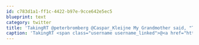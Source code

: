 ```yaml
---
id: c783d1a1-ff1c-4422-b97e-9cce642e5ec5
blueprint: text
category: twitter
title: 'TakingRT @peterbromberg @Caspar_Kleijne My Grandmother said, "The way to understand recursion is to understand recursion."'
caption: 'TakingRT <span class="username username_linked">@<a href="https://twitter.com/peterbromberg" title="Peter Bromberg">peterbromberg</a></span> @Caspar_Kleijne My Grandmother said, "The way to understand recursion is to understand recursion."'
---
```

